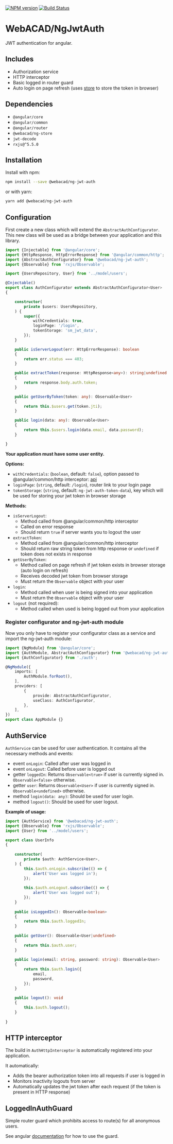 [![NPM version](https://img.shields.io/npm/v/@webacad/ng-jwt-auth.svg?style=flat-square)](https://www.npmjs.com/package/@webacad/ng-jwt-auth)
[![Build Status](https://img.shields.io/travis/Web-ACAD/ng-jwt-auth.svg?style=flat-square)](https://travis-ci.org/Web-ACAD/ng-jwt-auth)

# WebACAD/NgJwtAuth

JWT authentication for angular.

## Includes

* Authorization service
* HTTP interceptor
* Basic logged in router guard
* Auto login on page refresh (uses [store](https://github.com/marcuswestin/store.js) to store the token in browser)

## Dependencies

* `@angular/core`
* `@angular/common`
* `@angular/router`
* `@webacad/ng-store`
* `jwt-decode`
* `rxjs@^5.5.0`

## Installation

Install with npm:

```bash
npm install --save @webacad/ng-jwt-auth
```

or with yarn:

```bash
yarn add @webacad/ng-jwt-auth
```

## Configuration

First create a new class which will extend the `AbstractAuthConfigurator`. This new class will be used as a bridge
between your application and this library.

```typescript
import {Injectable} from '@angular/core';
import {HttpResponse, HttpErrorResponse} from '@angular/common/http';
import {AbstractAuthConfigurator} from '@webacad/ng-jwt-auth';
import {Observable} from 'rxjs/Observable';

import {UsersRepository, User} from '../model/users';

@Injectable()
export class AuthConfigurator extends AbstractAuthConfigurator<User>
{

    constructor(
        private $users: UsersRepository,
    ) {
        super({
            withCredentials: true,
            loginPage: '/login',
            tokenStorage: 'sm_jwt_data',
        });
    }

    public isServerLogout(err: HttpErrorResponse): boolean
    {
        return err.status === 403;
    }

    public extractToken(response: HttpResponse<any>): string|undefined
    {
        return response.body.auth.token;
    }

    public getUserByToken(token: any): Observable<User>
    {
        return this.$users.get(token.jti);
    }

    public login(data: any): Observable<User>
    {
        return this.$users.login(data.email, data.password);
    }

}
```

**Your application must have some user entity.**

**Options:**

* `withCredentials`: (`boolean`, default: `false`), option passed to @angular/common/http interceptor: [api](https://angular.io/api/http/RequestOptions#withCredentials)
* `loginPage`: (`string`, default: `/login`), router link to your login page
* `tokenStorage`: (`string`, default: `ng-jwt-auth-token-data`), key which will be used for storing your jwt token in browser storage

**Methods:**

* `isServerLogout`:
    + Method called from @angular/common/http interceptor
    + Called on error response
    + Should return `true` if server wants you to logout the user
* `extractToken`:
    + Method called from @angular/common/http interceptor
    + Should return raw string token from http response or `undefined` if token does not exists in response
* `getUserByToken`:
    + Method called on page refresh if jwt token exists in browser storage (auto login on refresh)
    + Receives decoded jwt token from browser storage
    + Must return the `Observable` object with your user
* `login`:
    + Method called when user is being signed into your application
    + Must return the `Observable` object with your user
* `logout` (not required):
    + Method called when used is being logged out from your application

### Register configurator and ng-jwt-auth module

Now you only have to register your configurator class as a service and import the ng-jwt-auth module:

```typescript
import {NgModule} from '@angular/core';
import {AuthModule, AbstractAuthConfigurator} from '@webacad/ng-jwt-auth';
import {AuthConfigurator} from './auth';

@NgModule({
    imports: [
        AuthModule.forRoot(),
    ],
    providers: [
        {
            provide: AbstractAuthConfigurator,
            useClass: AuthConfigurator,
        },
    ],
})
export class AppModule {}
```

## AuthService

`AuthService` can be used for user authentication. It contains all the necessary methods and events:

* event `onLogin`: Called after user was logged in
* event `onLogout`: Called before user is logged out
* getter `loggedIn`: Returns `Observable<true>` if user is currently signed in. `Observable<false>` otherwise.
* getter `user`: Returns `Observable<User>` if user is currently signed in. `Observable<undefined>` otherwise.
* method `login(data: any)`: Should be used for user login.
* method `logout()`: Should be used for user logout.

**Example of usage:**

```typescript
import {AuthService} from '@webacad/ng-jwt-auth';
import {Observable} from 'rxjs/Observable';
import {User} from '../model/users';

export class UserInfo
{
    
    constructor(
        private $auth: AuthService<User>,
    ) {
        this.$auth.onLogin.subscribe(() => {
            alert('User was logged in');
        });
        
        this.$auth.onLogout.subscribe(() => {
            alert('User was logged out');
        });
    }
    
    public isLoggedIn(): Observable<boolean>
    {
        return this.$auth.loggedIn;
    }
    
    public getUser(): Observable<User|undefined>
    {
        return this.$auth.user;
    }
    
    public login(email: string, password: string): Observable<User>
    {
        return this.$auth.login({
            email,
            password,
        });
    }
    
    public logout(): void
    {
        this.$auth.logout();
    }
    
}
```

## HTTP interceptor

The build in `AuthHttpInterceptor` is automatically registered into your application.

It automatically:

* Adds the bearer authorization token into all requests if user is logged in
* Monitors inactivity logouts from server
* Automatically updates the jwt token after each request (if the token is present in HTTP response)

## LoggedInAuthGuard

Simple router guard which prohibits access to route(s) for all anonymous users.

See angular [documentation](https://angular.io/guide/router#milestone-5-route-guards) for how to use the guard. 
